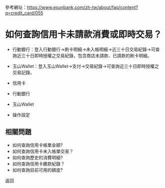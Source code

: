 參考網址：https://www.esunbank.com/zh-tw/about/faq/content?q=credit_card/055

# 如何查詢信用卡未請款消費或即時交易？

  * 行動銀行：登入行動銀行→刷卡明細→未入帳明細→近三十日交易紀錄→可查詢近三十日即時授權之交易紀錄，包含商店未請款、已請款的刷卡明細。
  * 玉山Wallet：登入玉山Wallet→支付→交易紀錄→可查詢近三十日即時授權之交易記錄。

  * 信用卡
  * 行動銀行
  * 玉山Wallet
  * 操作設定

## 相關問題

  * 如何查詢信用卡帳單金額? 
  * 如何查詢信用卡未入帳單交易？ 
  * 如何查詢歷史的消費明細? 
  * 如何查詢信用卡繳款紀錄？ 
  * 如何查詢目前可用的額度? 

返回


